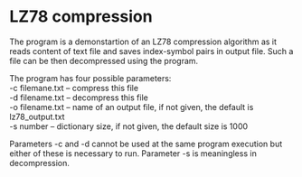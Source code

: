 # LZ78 compression

The program is a demonstartion of an LZ78 compression algorithm as it reads content of text file and saves index-symbol pairs in output file. Such a file can be then decompressed using the program.

The program has four possible parameters:<br>
 -c filemane.txt – compress this file<br>
 -d filename.txt – decompress this file<br>
 -o filename.txt – name of an output file, if not given, the default is lz78_output.txt<br>
 -s number – dictionary size, if not given, the default size is 1000
  
Parameters -c and -d cannot be used at the same program execution but either of these is necessary to run. Parameter -s is meaningless in decompression.
